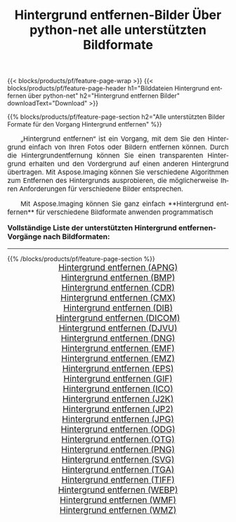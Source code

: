 ﻿---
title: Hintergrund entfernen-Bilder Über python-net alle unterstützten Bildformate 
weight: 3920
url: /de/python-net/remove-background/ 
lang: de
langdirlevel: 2
locales: zh-hans,ja,it,ru,de,es,fr,nl,id,lt,pl,pt,vi,tr,ko,zh-hant,ar,hi,th,sv,cs,uk,he
description: Mit Aspose.Imaging können Sie ganz einfach Hintergrund entfernen Bilder über python-net
---

{{< blocks/products/pf/feature-page-wrap >}}
{{< blocks/products/pf/feature-page-header h1="Bilddateien Hintergrund entfernen über python-net" h2="Hintergrund entfernen Bilder" downloadText="Download" >}}


{{% blocks/products/pf/feature-page-section  h2="Alle unterstützten Bilder Formate für den Vorgang Hintergrund entfernen" %}}
<p align="justify" style="text-indent:2em;font-size:15px;">
„Hintergrund entfernen“ ist ein Vorgang, mit dem Sie den Hintergrund einfach von Ihren Fotos oder Bildern entfernen können. Durch die Hintergrundentfernung können Sie einen transparenten Hintergrund erhalten und den Vordergrund auf einen anderen Hintergrund übertragen. Mit Aspose.Imaging können Sie verschiedene Algorithmen zum Entfernen des Hintergrunds ausprobieren, die möglicherweise Ihren Anforderungen für verschiedene Bilder entsprechen.
</p>
<p align="justify" style="text-indent:2em;font-size:15px;">
Mit Aspose.Imaging können Sie ganz einfach **Hintergrund entfernen** für verschiedene Bildformate anwenden programmatisch
</p>
<h3 style="margin-top:16px;">
Vollständige Liste der unterstützten Hintergrund entfernen-Vorgänge nach Bildformaten:
</h3>
<hr/>
{{% /blocks/products/pf/feature-page-section %}}
<div class="container-fluid productfamilypage bg-gray">
    <div class="convertypes bg-gray agp-content section">
        <div class="container">
		<div class="row other-converters" style="gap: 10px;font-size: 19px;text-align:center;">
		    <div class='col-md-3 other-converter remove-lp remove-rp'><a href="/imaging/de/python-net/remove-background/apng/" style="padding:15px;">Hintergrund entfernen (APNG)</a></div><div class='col-md-3 other-converter remove-lp remove-rp'><a href="/imaging/de/python-net/remove-background/bmp/" style="padding:15px;">Hintergrund entfernen (BMP)</a></div><div class='col-md-3 other-converter remove-lp remove-rp'><a href="/imaging/de/python-net/remove-background/cdr/" style="padding:15px;">Hintergrund entfernen (CDR)</a></div><div class='col-md-3 other-converter remove-lp remove-rp'><a href="/imaging/de/python-net/remove-background/cmx/" style="padding:15px;">Hintergrund entfernen (CMX)</a></div><div class='col-md-3 other-converter remove-lp remove-rp'><a href="/imaging/de/python-net/remove-background/dib/" style="padding:15px;">Hintergrund entfernen (DIB)</a></div><div class='col-md-3 other-converter remove-lp remove-rp'><a href="/imaging/de/python-net/remove-background/dicom/" style="padding:15px;">Hintergrund entfernen (DICOM)</a></div><div class='col-md-3 other-converter remove-lp remove-rp'><a href="/imaging/de/python-net/remove-background/djvu/" style="padding:15px;">Hintergrund entfernen (DJVU)</a></div><div class='col-md-3 other-converter remove-lp remove-rp'><a href="/imaging/de/python-net/remove-background/dng/" style="padding:15px;">Hintergrund entfernen (DNG)</a></div><div class='col-md-3 other-converter remove-lp remove-rp'><a href="/imaging/de/python-net/remove-background/emf/" style="padding:15px;">Hintergrund entfernen (EMF)</a></div><div class='col-md-3 other-converter remove-lp remove-rp'><a href="/imaging/de/python-net/remove-background/emz/" style="padding:15px;">Hintergrund entfernen (EMZ)</a></div><div class='col-md-3 other-converter remove-lp remove-rp'><a href="/imaging/de/python-net/remove-background/eps/" style="padding:15px;">Hintergrund entfernen (EPS)</a></div><div class='col-md-3 other-converter remove-lp remove-rp'><a href="/imaging/de/python-net/remove-background/gif/" style="padding:15px;">Hintergrund entfernen (GIF)</a></div><div class='col-md-3 other-converter remove-lp remove-rp'><a href="/imaging/de/python-net/remove-background/ico/" style="padding:15px;">Hintergrund entfernen (ICO)</a></div><div class='col-md-3 other-converter remove-lp remove-rp'><a href="/imaging/de/python-net/remove-background/j2k/" style="padding:15px;">Hintergrund entfernen (J2K)</a></div><div class='col-md-3 other-converter remove-lp remove-rp'><a href="/imaging/de/python-net/remove-background/jp2/" style="padding:15px;">Hintergrund entfernen (JP2)</a></div><div class='col-md-3 other-converter remove-lp remove-rp'><a href="/imaging/de/python-net/remove-background/jpg/" style="padding:15px;">Hintergrund entfernen (JPG)</a></div><div class='col-md-3 other-converter remove-lp remove-rp'><a href="/imaging/de/python-net/remove-background/odg/" style="padding:15px;">Hintergrund entfernen (ODG)</a></div><div class='col-md-3 other-converter remove-lp remove-rp'><a href="/imaging/de/python-net/remove-background/otg/" style="padding:15px;">Hintergrund entfernen (OTG)</a></div><div class='col-md-3 other-converter remove-lp remove-rp'><a href="/imaging/de/python-net/remove-background/png/" style="padding:15px;">Hintergrund entfernen (PNG)</a></div><div class='col-md-3 other-converter remove-lp remove-rp'><a href="/imaging/de/python-net/remove-background/svg/" style="padding:15px;">Hintergrund entfernen (SVG)</a></div><div class='col-md-3 other-converter remove-lp remove-rp'><a href="/imaging/de/python-net/remove-background/tga/" style="padding:15px;">Hintergrund entfernen (TGA)</a></div><div class='col-md-3 other-converter remove-lp remove-rp'><a href="/imaging/de/python-net/remove-background/tiff/" style="padding:15px;">Hintergrund entfernen (TIFF)</a></div><div class='col-md-3 other-converter remove-lp remove-rp'><a href="/imaging/de/python-net/remove-background/webp/" style="padding:15px;">Hintergrund entfernen (WEBP)</a></div><div class='col-md-3 other-converter remove-lp remove-rp'><a href="/imaging/de/python-net/remove-background/wmf/" style="padding:15px;">Hintergrund entfernen (WMF)</a></div><div class='col-md-3 other-converter remove-lp remove-rp'><a href="/imaging/de/python-net/remove-background/wmz/" style="padding:15px;">Hintergrund entfernen (WMZ)</a></div>
                </div>
        </div>
    </div>
</div>
<br/>
